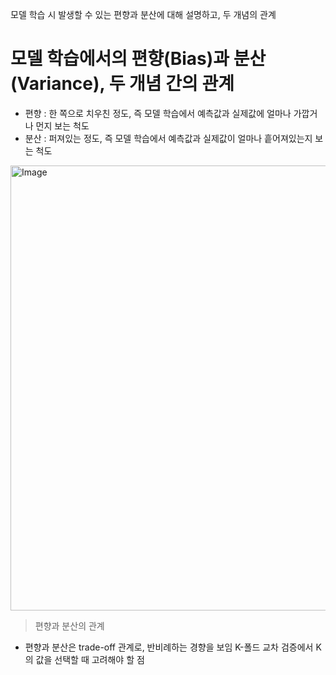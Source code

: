 모델 학습 시 발생할 수 있는 편향과 분산에 대해 설명하고, 두 개념의 관계
# 모델 학습에서의 편향(Bias)과 분산(Variance), 두 개념 간의 관계
* 편향 : 한 쪽으로 치우친 정도, 즉 모델 학습에서 예측값과 실제값에 얼마나 가깝거나 먼지 보는 척도
* 분산 : 퍼져있는 정도, 즉 모델 학습에서 예측값과 실제값이 얼마나 흩어져있는지 보는 척도
<img width="712" alt="Image" src="https://github.com/user-attachments/assets/daaab32f-f8d4-4d28-a475-3460d493239a" />

> 편향과 분산의 관계
* 편향과 분산은 trade-off 관계로, 반비례하는 경향을 보임
K-폴드 교차 검증에서 K의 값을 선택할 때 고려해야 할 점
